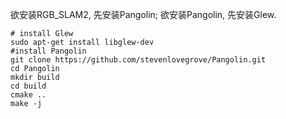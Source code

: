 欲安装RGB\_SLAM2, 先安装Pangolin; 欲安装Pangolin, 先安装Glew.

```
# install Glew
sudo apt-get install libglew-dev
#install Pangolin
git clone https://github.com/stevenlovegrove/Pangolin.git
cd Pangolin
mkdir build
cd build
cmake ..
make -j
```



